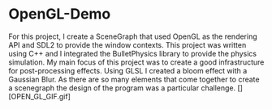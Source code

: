 # OpenGL-Demo

For this project, I create a SceneGraph that used OpenGL as the rendering API  and SDL2 to provide the window contexts. This project was written using C++ and I integrated the BulletPhysics library to provide the physics simulation. My main focus of this project was to create a good infrastructure for post-processing effects. Using GLSL I created a bloom effect with a Gaussian Blur. As there are so many elements that come together to create a scenegraph the design of the program was a particular challenge. 
[][OPEN_GL_GIF.gif]

